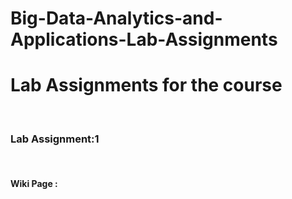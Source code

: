 # Big-Data-Analytics-and-Applications-Lab-Assignments
<h1>Lab Assignments for the course</h1><br>
<h3>Lab Assignment:1</h3> <br>
<h4>Wiki Page : </h4>


